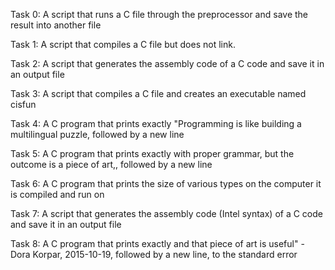Task 0: A script that runs a C file through the preprocessor and save the result into another file

Task 1: A script that compiles a C file but does not link.

Task 2: A script that generates the assembly code of a C code and save it in an output file

Task 3: A script that compiles a C file and creates an executable named cisfun

Task 4: A C program that prints exactly "Programming is like building a multilingual puzzle, followed by a new line

Task 5: A C program that prints exactly with proper grammar, but the outcome is a piece of art,, followed by a new line

Task 6: A C program that prints the size of various types on the computer it is compiled and run on

Task 7: A script that generates the assembly code (Intel syntax) of a C code and save it in an output file

Task 8: A C program that prints exactly and that piece of art is useful" - Dora Korpar, 2015-10-19, followed by a new line, to the standard error
